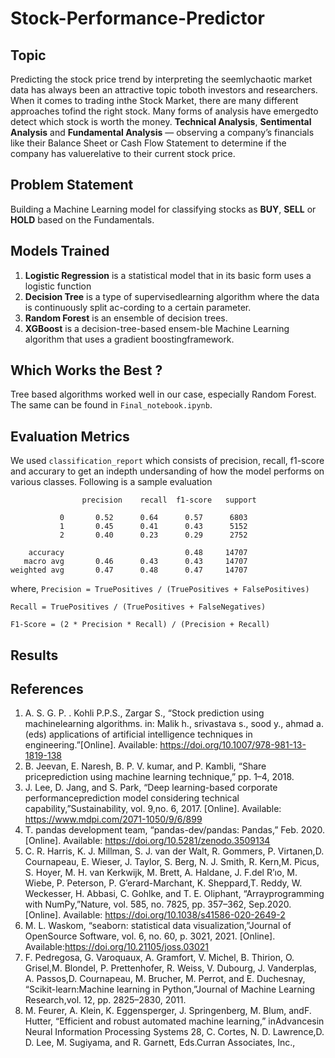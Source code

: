 # Stock-Performance-Predictor

## Topic

Predicting the stock price trend by interpreting the seemlychaotic market data has always been an attractive topic toboth investors and researchers. When it comes to trading inthe Stock Market, there are many different approaches tofind the right stock. Many forms of analysis have emergedto detect which stock is worth the money. **Technical Analysis**, **Sentimental Analysis** and **Fundamental Analysis** — observing a company’s financials like their Balance Sheet or Cash Flow Statement to determine if the company has valuerelative to their current stock price.

## Problem Statement

Building a Machine Learning model for classifying stocks as **BUY**, **SELL** or **HOLD** based on the Fundamentals.

## Models Trained

1. **Logistic Regression** is a statistical model that in its basic form uses a logistic function
1. **Decision Tree** is a type of supervisedlearning algorithm where the data is continuously split ac-cording to a certain parameter.
1. **Random Forest** is an ensemble of decision trees.
1. **XGBoost** is a decision-tree-based ensem-ble Machine Learning algorithm that uses a gradient boostingframework.

## Which Works the Best ?

Tree based algorithms worked well in our case, especially Random Forest. The same can be found in `Final_notebook.ipynb`.

## Evaluation Metrics

We used `classification_report` which consists of precision, recall, f1-score and accurary to get an indepth undersanding of how the model performs on various classes. Following is a sample evaluation

```
                precision    recall  f1-score   support

           0       0.52      0.64      0.57      6803
           1       0.45      0.41      0.43      5152
           2       0.40      0.23      0.29      2752

    accuracy                           0.48     14707
   macro avg       0.46      0.43      0.43     14707
weighted avg       0.47      0.48      0.47     14707
```

where,
`Precision = TruePositives / (TruePositives + FalsePositives)`

`Recall = TruePositives / (TruePositives + FalseNegatives)`

`F1-Score = (2 * Precision * Recall) / (Precision + Recall)`

## Results

## References

1. A. S. G. P. . Kohli P.P.S., Zargar S., “Stock prediction using machinelearning algorithms. in: Malik h., srivastava s., sood y., ahmad a.(eds) applications of artificial intelligence techniques in engineering.”[Online]. Available: https://doi.org/10.1007/978-981-13-1819-138
1. B. Jeevan, E. Naresh, B. P. V. kumar, and P. Kambli, “Share priceprediction using machine learning technique,” pp. 1–4, 2018.
1. J. Lee, D. Jang, and S. Park, “Deep learning-based corporate performanceprediction model considering technical capability,”Sustainability, vol. 9,no. 6, 2017. [Online]. Available: https://www.mdpi.com/2071-1050/9/6/899
1. T. pandas development team, “pandas-dev/pandas: Pandas,” Feb. 2020.[Online]. Available: https://doi.org/10.5281/zenodo.3509134
1. C. R. Harris, K. J. Millman, S. J. van der Walt, R. Gommers, P. Virtanen,D. Cournapeau, E. Wieser, J. Taylor, S. Berg, N. J. Smith, R. Kern,M. Picus, S. Hoyer, M. H. van Kerkwijk, M. Brett, A. Haldane, J. F.del R’ıo, M. Wiebe, P. Peterson, P. G’erard-Marchant, K. Sheppard,T. Reddy, W. Weckesser, H. Abbasi, C. Gohlke, and T. E. Oliphant, “Arrayprogramming with NumPy,”Nature, vol. 585, no. 7825, pp. 357–362, Sep.2020. [Online]. Available: https://doi.org/10.1038/s41586-020-2649-2
1. M. L. Waskom, “seaborn: statistical data visualization,”Journal of OpenSource Software, vol. 6, no. 60, p. 3021, 2021. [Online]. Available:https://doi.org/10.21105/joss.03021
1. F. Pedregosa, G. Varoquaux, A. Gramfort, V. Michel, B. Thirion, O. Grisel,M. Blondel, P. Prettenhofer, R. Weiss, V. Dubourg, J. Vanderplas, A. Passos,D. Cournapeau, M. Brucher, M. Perrot, and E. Duchesnay, “Scikit-learn:Machine learning in Python,”Journal of Machine Learning Research,vol. 12, pp. 2825–2830, 2011.
1. M. Feurer, A. Klein, K. Eggensperger, J. Springenberg, M. Blum, andF. Hutter, “Efficient and robust automated machine learning,” inAdvancesin Neural Information Processing Systems 28, C. Cortes, N. D. Lawrence,D. D. Lee, M. Sugiyama, and R. Garnett, Eds.Curran Associates, Inc.,
